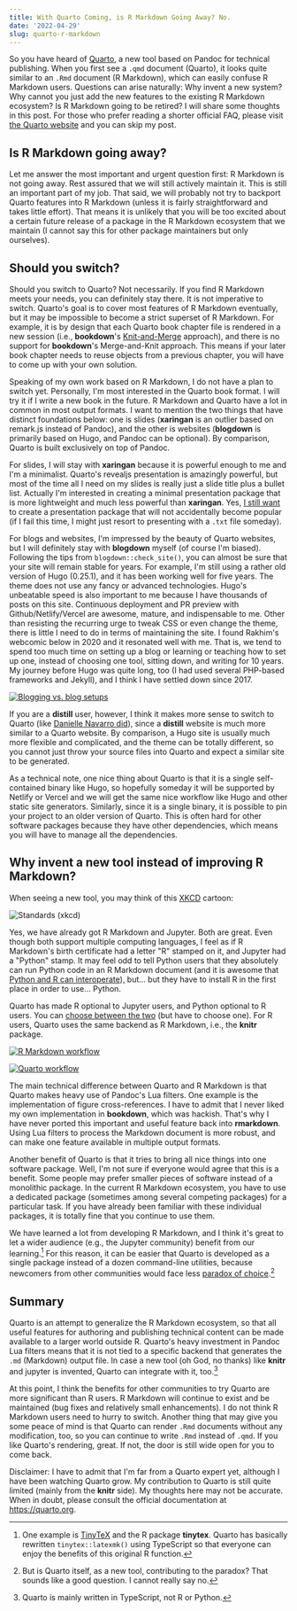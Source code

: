 ```yaml
---
title: With Quarto Coming, is R Markdown Going Away? No.
date: '2022-04-29'
slug: quarto-r-markdown
---
```


So you have heard of [Quarto](https://quarto.org), a new tool based on Pandoc
for technical publishing. When you first see a `.qmd` document (Quarto), it
looks quite similar to an `.Rmd` document (R Markdown), which can easily confuse
R Markdown users. Questions can arise naturally: Why invent a new system? Why
cannot you just add the new features to the existing R Markdown ecosystem? Is R
Markdown going to be retired? I will share some thoughts in this post. For those
who prefer reading a shorter official FAQ, please visit [the Quarto
website](https://quarto.org/docs/faq/rmarkdown.html) and you can skip my post.

## Is R Markdown going away?

Let me answer the most important and urgent question first: R Markdown is not
going away. Rest assured that we will still actively maintain it. This is still
an important part of my job. That said, we will probably not try to backport
Quarto features into R Markdown (unless it is fairly straightforward and takes
little effort). That means it is unlikely that you will be too excited about a
certain future release of a package in the R Markdown ecosystem that we maintain
(I cannot say this for other package maintainers but only ourselves).

## Should you switch?

Should you switch to Quarto? Not necessarily. If you find R Markdown meets your
needs, you can definitely stay there. It is not imperative to switch. Quarto's
goal is to cover most features of R Markdown eventually, but it may be
impossible to become a strict superset of R Markdown. For example, it is by
design that each Quarto book chapter file is rendered in a new session (i.e.,
**bookdown**'s
[Knit-and-Merge](https://bookdown.org/yihui/bookdown/new-session.html)
approach), and there is no support for **bookdown**'s Merge-and-Knit approach.
This means if your later book chapter needs to reuse objects from a previous
chapter, you will have to come up with your own solution.

Speaking of my own work based on R Markdown, I do not have a plan to switch yet.
Personally, I'm most interested in the Quarto book format. I will try it if I
write a new book in the future. R Markdown and Quarto have a lot in common in
most output formats. I want to mention the two things that have distinct
foundations below: one is slides (**xaringan** is an outlier based on remark.js
instead of Pandoc), and the other is websites (**blogdown** is primarily based
on Hugo, and Pandoc can be optional). By comparison, Quarto is built exclusively
on top of Pandoc.

For slides, I will stay with **xaringan** because it is powerful enough to me
and I'm a minimalist. Quarto's revealjs presentation is amazingly powerful, but
most of the time all I need on my slides is really just a slide title plus a bullet
list. Actually I'm interested in creating a minimal presentation package that is
more lightweight and much less powerful than **xaringan**. Yes, [I still
want](https://bookdown.org/yihui/rmarkdown/xaringan.html) to create a
presentation package that will not accidentally become popular (if I fail this
time, I might just resort to presenting with a `.txt` file someday).

For blogs and websites, I'm impressed by the beauty of Quarto websites, but I
will definitely stay with **blogdown** myself (of course I'm biased). Following
the tips from `blogdown::check_site()`, you can almost be sure that your site
will remain stable for years. For example, I'm still using a rather old version
of Hugo (0.25.1), and it has been working well for five years. The theme does
not use any fancy or advanced technologies. Hugo's unbeatable speed is also
important to me because I have thousands of posts on this site. Continuous
deployment and PR preview with Github/Netlify/Vercel are awesome, mature, and
indispensable to me. Other than resisting the recurring urge to tweak CSS or
even change the theme, there is little I need to do in terms of maintaining the
site. I found Rakhim's webcomic below in 2020 and it resonated well with me.
That is, we tend to spend too much time on setting up a blog or learning or
teaching how to set up one, instead of choosing one tool, sitting down, and
writing for 10 years. My journey before Hugo was quite long, too (I had used
several PHP-based frameworks and Jekyll), and I think I have settled down since
2017.

[![Blogging vs. blog setups](https://rakhim.org/images/honestly-undefined/blogging.jpg)](https://rakhim.org/honestly-undefined/19/)

If you are a **distill** user, however, I think it makes more sense to switch to
Quarto (like [Danielle Navarro
did](https://blog.djnavarro.net/posts/2022-04-20_porting-to-quarto/)), since a
**distill** website is much more similar to a Quarto website. By comparison, a
Hugo site is usually much more flexible and complicated, and the theme can be
totally different, so you cannot just throw your source files into Quarto and
expect a similar site to be generated.

As a technical note, one nice thing about Quarto is that it is a single
self-contained binary like Hugo, so hopefully someday it will be supported by
Netlify or Vercel and we will get the same nice workflow like Hugo and other
static site generators. Similarly, since it is a single binary, it is possible
to pin your project to an older version of Quarto. This is often hard for other
software packages because they have other dependencies, which means you will
have to manage all the dependencies.

## Why invent a new tool instead of improving R Markdown?

When seeing a new tool, you may think of this [XKCD](https://xkcd.com/927/)
cartoon:

![Standards (xkcd)](https://imgs.xkcd.com/comics/standards_2x.png)

Yes, we have already got R Markdown and Jupyter. Both are great. Even though
both support multiple computing languages, I feel as if R Markdown's birth
certificate had a letter "R" stamped on it, and Jupyter had a "Python" stamp. It
may feel odd to tell Python users that they absolutely can run Python code in an
R Markdown document (and it is awesome that [Python and R can
interoperate](https://rstudio.github.io/reticulate/)), but... but they have to
install R in the first place in order to use... Python.

Quarto has made R optional to Jupyter users, and Python optional to R users. You
can [choose between the
two](https://quarto.org/docs/computations/execution-options.html#engine-binding)
(but have to choose one). For R users, Quarto uses the same backend as R
Markdown, i.e., the **knitr** package.

[![R Markdown workflow](https://bookdown.org/yihui/rmarkdown-cookbook/images/workflow.png)](https://bookdown.org/yihui/rmarkdown-cookbook/rmarkdown-process.html)

[![Quarto workflow](https://quarto.org/docs/get-started/hello/images/rstudio-qmd-how-it-works.png)](https://quarto.org/docs/faq/rmarkdown.html)

The main technical difference between Quarto and R Markdown is that Quarto makes
heavy use of Pandoc's Lua filters. One example is the implementation of figure
cross-references. I have to admit that I never liked my own implementation in
**bookdown**, which was hackish. That's why I have never ported this important
and useful feature back into **rmarkdown**. Using Lua filters to process the
Markdown document is more robust, and can make one feature available in multiple
output formats.

Another benefit of Quarto is that it tries to bring all nice things into one
software package. Well, I'm not sure if everyone would agree that this is a
benefit. Some people may prefer smaller pieces of software instead of a
monolithic package. In the current R Markdown ecosystem, you have to use a
dedicated package (sometimes among several competing packages) for a particular
task. If you have already been familiar with these individual packages, it is
totally fine that you continue to use them.

We have learned a lot from developing R Markdown, and I think it's great to let
a wider audience (e.g., the Jupyter community) benefit from our learning.[^1]
For this reason, it can be easier that Quarto is developed as a single package
instead of a dozen command-line utilities, because newcomers from other
communities would face less [paradox of
choice](https://en.wikipedia.org/wiki/The_Paradox_of_Choice).[^2]

[^1]: One example is [TinyTeX](/tinytex/) and the R package **tinytex**. Quarto
    has basically rewritten `tinytex::latexmk()` using TypeScript so that
    everyone can enjoy the benefits of this original R function.

[^2]: But is Quarto itself, as a new tool, contributing to the paradox? That
    sounds like a good question. I cannot really say no.

## Summary

Quarto is an attempt to generalize the R Markdown ecosystem, so that all useful
features for authoring and publishing technical content can be made available to
a larger world outside R. Quarto's heavy investment in Pandoc Lua filters means
that it is not tied to a specific backend that generates the `.md` (Markdown)
output file. In case a new tool (oh God, no thanks) like **knitr** and jupyter
is invented, Quarto can integrate with it, too.[^3]

[^3]: Quarto is mainly written in TypeScript, not R or Python.

At this point, I think the benefits for other communities to try Quarto are more
significant than R users. R Markdown will continue to exist and be maintained
(bug fixes and relatively small enhancements). I do not think R Markdown users
need to hurry to switch. Another thing that may give you some peace of mind
is that Quarto can render `.Rmd` documents without any modification, too, so you
can continue to write `.Rmd` instead of `.qmd`. If you like Quarto's rendering,
great. If not, the door is still wide open for you to come back.

Disclaimer: I have to admit that I'm far from a Quarto expert yet, although I
have been watching Quarto grow. My contribution to Quarto is still quite limited
(mainly from the **knitr** side). My thoughts here may not be accurate. When in
doubt, please consult the official documentation at <https://quarto.org>.
